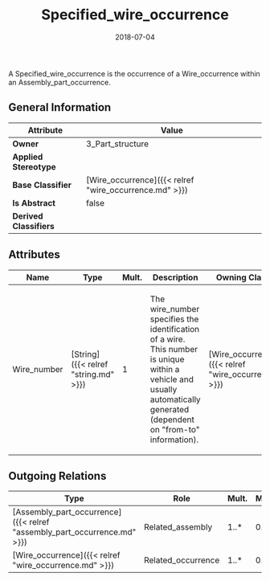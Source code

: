 ﻿---
title: Specified_wire_occurrence
toc: false
type: specs
date: "2018-07-04"
draft: false
specification: KBL
version: 2.5
documentType: "Recommendation"
elementType: Class
classes:
  - Specified_wire_occurrence
menu_name: kbl-2.5
---
<p>A Specified_wire_occurrence is the occurrence of a Wire_occurrence within an Assembly_part_occurrence.</p>

## General Information

| Attribute               | Value |
|-------------------------|-------|
| **Owner**               | 3_Part_structure |
| **Applied Stereotype**  |   |
| **Base Classifier**     | [Wire_occurrence]({{< relref "wire_occurrence.md" >}})<br/>  |
| **Is Abstract**         | false |
| **Derived Classifiers** |   |

## Attributes
|  Name  |  Type  |  Mult.  |  Description  |  Owning Classifier  |
|--------|--------|---------|---------------|--------------|
|Wire_number | [String]({{< relref "string.md" >}}) | 1 | <p>The wire_number specifies the identification of a wire. This number is unique within a vehicle and usually automatically generated (dependent on "from-to" information).</p> | [Wire_occurrence]({{< relref "wire_occurrence.md" >}}) |

## Outgoing Relations
|    Type  |   Role   |   Mult.   |   Mult.   |   Description   |
|----------|----------|-----------|-----------|-----------------|
| [Assembly_part_occurrence]({{< relref "assembly_part_occurrence.md" >}}) | Related_assembly | 1..* | 0..* |  |
| [Wire_occurrence]({{< relref "wire_occurrence.md" >}}) | Related_occurrence | 1..* | 0..* |  |
